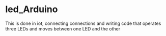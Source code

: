 # led_Arduino
This is done in iot, connecting connections and writing code that operates three LEDs and moves between one LED and the other

